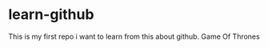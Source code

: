 # learn-github
This is my first repo i want to learn from this about github.
Game Of Thrones <is the best web series ever made in tha world>
